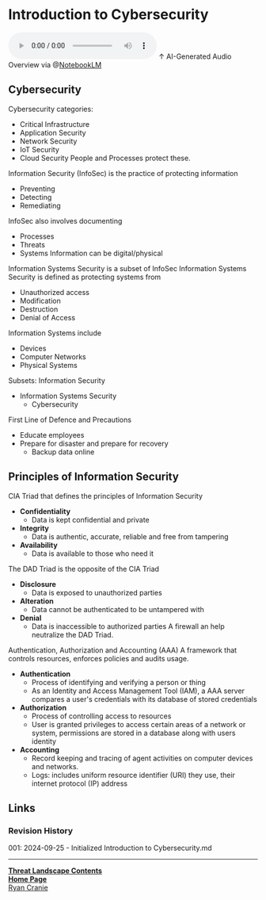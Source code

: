 # Introduction to Cybersecurity

<audio controls>
    <source src="https://github.com/ryancranie/notes/raw/refs/heads/main/Attachments/Audio/Introduction to Cybersecurity.mp3" type="audio/mpeg">
    Your browser does not support the audio tag.
</audio>
↑ AI-Generated Audio Overview via @<a href="https://notebooklm.google/">NotebookLM</a>

## Cybersecurity

Cybersecurity categories:
- Critical Infrastructure
- Application Security
- Network Security
- IoT Security
- Cloud Security
People and Processes protect these.

Information Security (InfoSec) is the practice of protecting information
- Preventing
- Detecting
- Remediating

InfoSec also involves documenting
- Processes
- Threats
- Systems
Information can be digital/physical

Information Systems Security is a subset of InfoSec
Information Systems Security is defined as protecting systems from
- Unauthorized access
- Modification
- Destruction
- Denial of Access

Information Systems include
- Devices
- Computer Networks
- Physical Systems

Subsets:
Information Security
- Information Systems Security
	- Cybersecurity

First Line of Defence and Precautions
- Educate employees
- Prepare for disaster and prepare for recovery
	- Backup data online

## Principles of Information Security

CIA Triad that defines the principles of Information Security
- **Confidentiality**
	- Data is kept confidential and private
- **Integrity**
	- Data is authentic, accurate, reliable and free from tampering
- **Availability**
	- Data is available to those who need it

The DAD Triad is the opposite of the CIA Triad
- **Disclosure**
	- Data is exposed to unauthorized parties
- **Alteration**
	- Data cannot be authenticated to be untampered with
- **Denial**
	- Data is inaccessible to authorized parties
A firewall an help neutralize the DAD Triad.

Authentication, Authorization and Accounting (AAA)
A framework that controls resources, enforces policies and audits usage.
- **Authentication**
	- Process of identifying and verifying a person or thing
	- As an Identity and Access Management Tool (IAM), a AAA server compares a user's credentials with its database of stored credentials
- **Authorization**
	- Process of controlling access to resources
	- User is granted privileges to access certain areas of a network or system, permissions are stored in a database along with users identity
- **Accounting**
	- Record keeping and tracing of agent activities on computer devices and networks.
	- Logs: includes uniform resource identifier (URI) they use, their internet protocol (IP) address

## Links
### Revision History
001: 2024-09-25 - Initialized Introduction to Cybersecurity.md

---
<b>[Threat Landscape Contents](https://notes.ryancranie.com/Contents/Threat%20Landscape%20Contents)<br>[Home Page](https://notes.ryancranie.com)<br></b>[Ryan Cranie](https://www.ryancranie.com)
